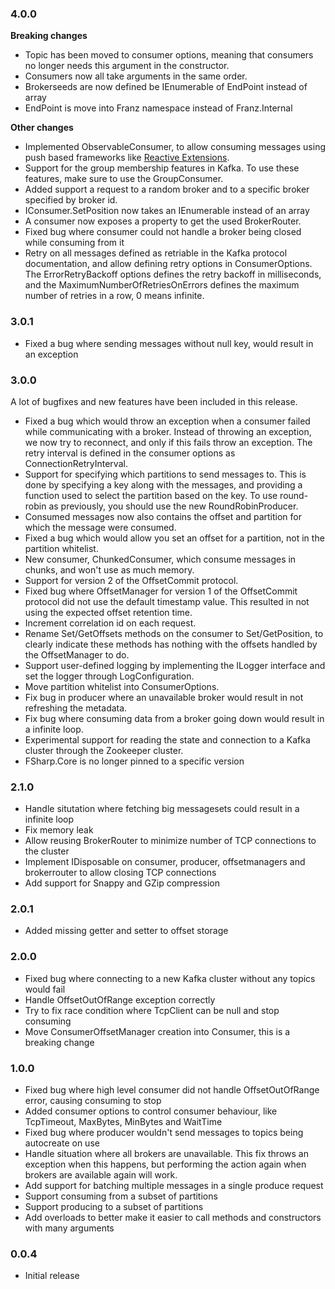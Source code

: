 ### 4.0.0
**Breaking changes**

* Topic has been moved to consumer options, meaning that consumers no longer needs this argument in the constructor.
* Consumers now all take arguments in the same order.
* Brokerseeds are now defined be IEnumerable of EndPoint instead of array
* EndPoint is move into Franz namespace instead of Franz.Internal

**Other changes**

* Implemented ObservableConsumer, to allow consuming messages using push based frameworks like [Reactive Extensions](http://reactivex.io/).
* Support for the group membership features in Kafka. To use these features, make sure to use the GroupConsumer.
* Added support a request to a random broker and to a specific broker specified by broker id.
* IConsumer.SetPosition now takes an IEnumerable instead of an array
* A consumer now exposes a property to get the used BrokerRouter.
* Fixed bug where consumer could not handle a broker being closed while consuming from it
* Retry on all messages defined as retriable in the Kafka protocol documentation, and allow defining retry options in ConsumerOptions. The ErrorRetryBackoff options defines the retry backoff in milliseconds, and the MaximumNumberOfRetriesOnErrors defines the maximum number of retries in a row, 0 means infinite.

### 3.0.1
* Fixed a bug where sending messages without null key, would result in an exception

### 3.0.0
A lot of bugfixes and new features have been included in this release.

* Fixed a bug which would throw an exception when a consumer failed while communicating with a broker. Instead of throwing an exception, we now try to reconnect, and only if this fails throw an exception. The retry interval is defined in the consumer options as ConnectionRetryInterval.
* Support for specifying which partitions to send messages to. This is done by specifying a key along with the messages, and providing a function used to select the partition based on the key. To use round-robin as previously, you should use the new RoundRobinProducer.
* Consumed messages now also contains the offset and partition for which the message were consumed.
* Fixed a bug which would allow you set an offset for a partition, not in the partition whitelist.
* New consumer, ChunkedConsumer, which consume messages in chunks, and won't use as much memory.
* Support for version 2 of the OffsetCommit protocol.
* Fixed bug where OffsetManager for version 1 of the OffsetCommit protocol did not use the default timestamp value. This resulted in not using the expected offset retention time.
* Increment correlation id on each request.
* Rename Set/GetOffsets methods on the consumer to Set/GetPosition, to clearly indicate these methods has nothing with the offsets handled by the OffsetManager to do.
* Support user-defined logging by implementing the ILogger interface and set the logger through LogConfiguration.
* Move partition whitelist into ConsumerOptions.
* Fix bug in producer where an unavailable broker would result in not refreshing the metadata.
* Fix bug where consuming data from a broker going down would result in a infinite loop.
* Experimental support for reading the state and connection to a Kafka cluster through the Zookeeper cluster.
* FSharp.Core is no longer pinned to a specific version
### 2.1.0
* Handle situtation where fetching big messagesets could result in a infinite loop
* Fix memory leak
* Allow reusing BrokerRouter to minimize number of TCP connections to the cluster
* Implement IDisposable on consumer, producer, offsetmanagers and brokerrouter to allow closing TCP connections
* Add support for Snappy and GZip compression
### 2.0.1
* Added missing getter and setter to offset storage
### 2.0.0
* Fixed bug where connecting to a new Kafka cluster without any topics would fail
* Handle OffsetOutOfRange exception correctly
* Try to fix race condition where TcpClient can be null and stop consuming
* Move ConsumerOffsetManager creation into Consumer, this is a breaking change
### 1.0.0
* Fixed bug where high level consumer did not handle OffsetOutOfRange error, causing consuming to stop
* Added consumer options to control consumer behaviour, like TcpTimeout, MaxBytes, MinBytes and WaitTime
* Fixed bug where producer wouldn't send messages to topics being autocreate on use
* Handle situation where all brokers are unavailable. This fix throws an exception when this happens, but performing the action again when brokers are available again will work.
* Add support for batching multiple messages in a single produce request
* Support consuming from a subset of partitions
* Support producing to a subset of partitions
* Add overloads to better make it easier to call methods and constructors with many arguments
### 0.0.4
* Initial release

